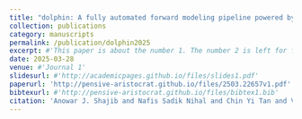 ```yaml
---
title: "dolphin: A fully automated forward modeling pipeline powered by artificial intelligence for galaxy-scale strong lenses"
collection: publications
category: manuscripts
permalink: /publication/dolphin2025
excerpt: #'This paper is about the number 1. The number 2 is left for future work.'
date: 2025-03-28
venue: #'Journal 1'
slidesurl: #'http://academicpages.github.io/files/slides1.pdf'
paperurl: 'http://pensive-aristocrat.github.io/files/2503.22657v1.pdf'
bibtexurl: #'http://pensive-aristocrat.github.io/files/bibtex1.bib'
citation: 'Anowar J. Shajib and Nafis Sadik Nihal and Chin Yi Tan and Vedant Sahu and Simon Birrer and Tommaso Treu and Joshua Frieman. (2025). "dolphin: A fully automated forward modeling pipeline powered by artificial intelligence for galaxy-scale strong lenses." arXiv preprint arXiv:2503.22657.'
---
```


